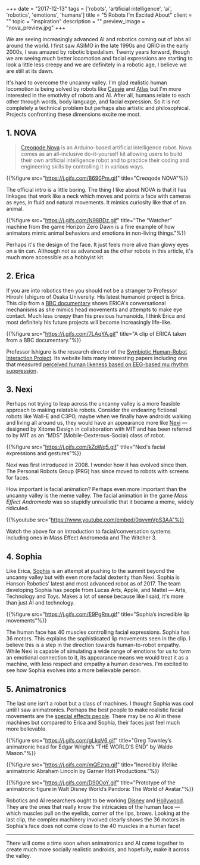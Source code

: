 +++
date = "2017-12-13"
tags = ['robots', 'artificial intelligence', 'ai', 'robotics', 'emotions', 'humans']
title = "5 Robots I’m Excited About"
client = ""
topic = "inspiration"
description = ""
preview_image = "nova_preview.jpg"
+++

We are seeing increasingly advanced AI and robotics coming out of labs all around the world. I first saw ASIMO in the late 1990s and QRIO in the early 2000s, I was amazed by robotic bipedalism. Twenty years forward, though we are seeing much better locomotion and facial expressions are starting to look a little less creepy and we are definitely in a robotic age, I believe we are still at its dawn.

It's hard to overcome the uncanny valley. I'm glad realistic human locomotion is being solved by robots like [Cassie](http://www.agilityrobotics.com/) and [Atlas](https://www.bostondynamics.com/atlas) but I'm more interested in the emotivity of robots and AI. After all, humans relate to each other through words, body language, and facial expression. So it is not completely a technical problem but perhaps also artistic and philosophical. Projects confronting these dimensions excite me most.

## 1. NOVA

>[Creoqode Nova](https://www.kickstarter.com/projects/creoqode/nova-diy-artificial-intelligence-robot#) is an Arduino-based artificial intelligence robot. Nova comes as an all-inclusive do-it-yourself kit allowing users to build their own artificial intelligence robot and to practice their coding and engineering skills by controlling it in various ways.

{{%figure src="https://j.gifs.com/8690Pm.gif" title="Creoqode NOVA"%}}

The official intro is a little boring. The thing I like about NOVA is that it has linkages that work like a neck which moves and points a face with cameras as eyes, in fluid and natural movements. It mimics curiosity like that of an animal.

{{%figure src="https://j.gifs.com/N98BDz.gif" title="The “Watcher” machine from the game Horizon Zero Dawn is a fine example of how animators mimic animal behaviors and emotions in non-living things."%}}

Perhaps it's the design of the face. It just feels more alive than glowy eyes on a tin can. Although not as advanced as the other robots in this article, it's much more accessible as a hobbyist kit.

## 2. Erica

If you are into robotics then you should not be a stranger to Professor Hiroshi Ishiguro of Osaka University. His latest humanoid project is Erica. This clip from a [BBC documentary](https://youtu.be/NyheeTGNJW8?t=279) shows ERICA's conversational mechanisms as she mimics head movements and attempts to make eye contact. Much less creepy than his previous humanoids, I think Erica and most definitely his future projects will become increasingly life-like.

{{%figure src="https://j.gifs.com/7LAqYA.gif" title="A clip of ERICA taken from a BBC documentary."%}}

Professor Ishiguro is the research director of the [Symbiotic Human-Robot Interaction Project](http://www.jst.go.jp/erato/ishiguro/en/index.html). Its website lists many interesting papers including one that measured [perceived human likeness based on EEG-based mu rhythm suppression](http://humanrobotinteraction.org/journal/index.php/HRI/article/download/253/pdf_31).

## 3. Nexi

Perhaps not trying to leap across the uncanny valley is a more feasible approach to making relatable robots. Consider the endearing fictional robots like Wall-E and C3PO, maybe when we finally have androids walking and living all around us, they would have an appearance more like [Nexi](http://news.mit.edu/2008/nexi-0409) — designed by Xitome Design in collaboration with MIT and has been referred to by MIT as an “MDS” (Mobile-Dexterous-Social) class of robot.

{{%figure src="https://j.gifs.com/kZoWq5.gif" title="Nexi's facial expressions and gestures"%}}

Nexi was first introduced in 2008. I wonder how it has evolved since then. The Personal Robots Group (PRG) has since moved to robots with screens for faces.

How important is facial animation? Perhaps even more important than the uncanny valley is the meme valley. The facial animation in the game _Mass Effect Andromeda_ was so stupidly unrealistic that it became a meme, widely ridiculed.

{{%youtube src="https://www.youtube.com/embed/0qvvmVpS3AA"%}}

Watch the above for an introduction to facial/conversation systems including ones in Mass Effect Andromeda and The Witcher 3.

## 4. Sophia

Like Erica, [Sophia](https://www.youtube.com/watch?v=LguXfHKsa0c) is an attempt at pushing to the summit beyond the uncanny valley but with even more facial dexterity than Nexi. Sophia is Hanson Robotics’ latest and most advanced robot as of 2017. The team developing Sophia has people from Lucas Arts, Apple, and Mattel — Arts, Technology and Toys. Makes a lot of sense because like I said, it's more than just AI and technology.

{{%figure src="https://j.gifs.com/E9PgRm.gif" title="Sophia’s incredible lip movements"%}}

The human face has 40 muscles controlling facial expressions. Sophia has 36 motors. This explains the sophisticated lip movements seen in the clip. I believe this is a step in the direction towards human-to-robot empathy. While Nexi is capable of simulating a wide range of emotions for us to form an emotional connection to it, its appearance means we would treat it as a machine, with less respect and empathy a human deserves. I'm excited to see how Sophia evolves into a more believable person.

## 5. Animatronics

The last one isn't a robot but a class of machines. I thought Sophia was cool until I saw animatronics. Perhaps the best people to make realistic facial movements are the [special effects people](https://www.youtube.com/watch?v=F1PI1FOYJoM). There may be no AI in these machines but compared to Erica and Sophia, their faces just feel much more believable.

{{%figure src="https://j.gifs.com/gLkqV6.gif" title="Greg Townley’s animatronic head for Edgar Wright’s “THE WORLD’S END” by Waldo Mason."%}}

{{%figure src="https://j.gifs.com/mQEznp.gif" title="Incredibly lifelike animatronic Abraham Lincoln by Garner Holt Productions."%}}

{{%figure src="https://j.gifs.com/D90OoY.gif" title="Prototype of the animatronic figure in Walt Disney World’s Pandora: The World of Avatar."%}}

Robotics and AI researchers ought to be working [Disney](https://www.youtube.com/watch?v=bFU9Qg_6EsY) and [Hollywood](https://www.youtube.com/watch?v=26fLK9m4eNE). They are the ones that really know the intricacies of the human face — which muscles pull on the eyelids, corner of the lips, brows. Looking at the last clip, the complex machinery involved clearly shows the 36 motors in Sophia's face does not come close to the 40 muscles in a human face!

---

There will come a time soon when animatronics and AI come together to create much more socially realistic androids, and hopefully, make it across the valley.